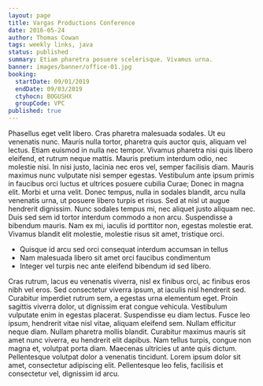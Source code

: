 ```yaml
---
layout: page
title: Vargas Productions Conference
date: 2016-05-24
author: Thomas Cowan
tags: weekly links, java
status: published
summary: Etiam pharetra posuere scelerisque. Vivamus urna.
banner: images/banner/office-01.jpg
booking:
  startDate: 09/01/2019
  endDate: 09/03/2019
  ctyhocn: BOGUSHX
  groupCode: VPC
published: true
---
```

Phasellus eget velit libero. Cras pharetra malesuada sodales. Ut eu venenatis nunc. Mauris nulla tortor, pharetra quis auctor quis, aliquam vel lectus. Etiam euismod in nulla nec tempor. Vivamus pharetra nisi quis libero eleifend, et rutrum neque mattis. Mauris pretium interdum odio, nec molestie nisi. In nisi justo, lacinia nec eros vel, semper facilisis diam. Mauris maximus nunc vulputate nisi semper egestas. Vestibulum ante ipsum primis in faucibus orci luctus et ultrices posuere cubilia Curae; Donec in magna elit. Morbi et urna velit.
Donec tempus, nulla in sodales blandit, arcu nulla venenatis urna, ut posuere libero turpis et risus. Sed at nisl ut augue hendrerit dignissim. Nunc sodales tempus mi, nec aliquet justo aliquam nec. Duis sed sem id tortor interdum commodo a non arcu. Suspendisse a bibendum mauris. Nam ex mi, iaculis id porttitor non, egestas molestie erat. Vivamus blandit elit molestie, molestie risus sit amet, tristique orci.

* Quisque id arcu sed orci consequat interdum accumsan in tellus
* Nam malesuada libero sit amet orci faucibus condimentum
* Integer vel turpis nec ante eleifend bibendum id sed libero.

Cras rutrum, lacus eu venenatis viverra, nisl ex finibus orci, ac finibus eros nibh vel eros. Sed consectetur viverra ipsum, at iaculis nisl hendrerit sed. Curabitur imperdiet rutrum sem, a egestas urna elementum eget. Proin sagittis viverra dolor, ut dignissim erat congue vehicula. Vestibulum vulputate enim in egestas placerat. Suspendisse eu diam lectus. Fusce leo ipsum, hendrerit vitae nisl vitae, aliquam eleifend sem. Nullam efficitur neque diam. Nullam pharetra mollis blandit. Curabitur maximus mauris sit amet nunc viverra, eu hendrerit elit dapibus. Nam tellus turpis, congue non magna et, volutpat porta diam. Maecenas ultricies ut ante quis dictum. Pellentesque volutpat dolor a venenatis tincidunt. Lorem ipsum dolor sit amet, consectetur adipiscing elit. Pellentesque leo felis, facilisis et consectetur vel, dignissim id arcu.
